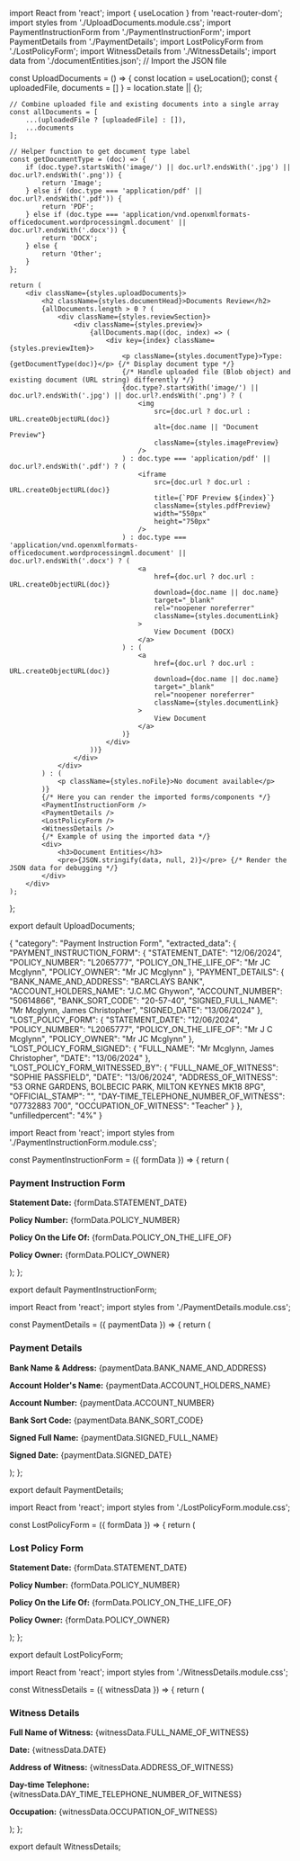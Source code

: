 import React from 'react';
import { useLocation } from 'react-router-dom';
import styles from './UploadDocuments.module.css';
import PaymentInstructionForm from './PaymentInstructionForm';
import PaymentDetails from './PaymentDetails';
import LostPolicyForm from './LostPolicyForm';
import WitnessDetails from './WitnessDetails';
import data from './documentEntities.json'; // Import the JSON file

const UploadDocuments = () => {
    const location = useLocation();
    const { uploadedFile, documents = [] } = location.state || {};

    // Combine uploaded file and existing documents into a single array
    const allDocuments = [
        ...(uploadedFile ? [uploadedFile] : []),
        ...documents
    ];

    // Helper function to get document type label
    const getDocumentType = (doc) => {
        if (doc.type?.startsWith('image/') || doc.url?.endsWith('.jpg') || doc.url?.endsWith('.png')) {
            return 'Image';
        } else if (doc.type === 'application/pdf' || doc.url?.endsWith('.pdf')) {
            return 'PDF';
        } else if (doc.type === 'application/vnd.openxmlformats-officedocument.wordprocessingml.document' || doc.url?.endsWith('.docx')) {
            return 'DOCX';
        } else {
            return 'Other';
        }
    };

    return (
        <div className={styles.uploadDocuments}>
            <h2 className={styles.documentHead}>Documents Review</h2>
            {allDocuments.length > 0 ? (
                <div className={styles.reviewSection}>
                    <div className={styles.preview}>
                        {allDocuments.map((doc, index) => (
                            <div key={index} className={styles.previewItem}>
                                <p className={styles.documentType}>Type: {getDocumentType(doc)}</p> {/* Display document type */}
                                {/* Handle uploaded file (Blob object) and existing document (URL string) differently */}
                                {doc.type?.startsWith('image/') || doc.url?.endsWith('.jpg') || doc.url?.endsWith('.png') ? (
                                    <img
                                        src={doc.url ? doc.url : URL.createObjectURL(doc)}
                                        alt={doc.name || "Document Preview"}
                                        className={styles.imagePreview}
                                    />
                                ) : doc.type === 'application/pdf' || doc.url?.endsWith('.pdf') ? (
                                    <iframe
                                        src={doc.url ? doc.url : URL.createObjectURL(doc)}
                                        title={`PDF Preview ${index}`}
                                        className={styles.pdfPreview}
                                        width="550px"
                                        height="750px"
                                    />
                                ) : doc.type === 'application/vnd.openxmlformats-officedocument.wordprocessingml.document' || doc.url?.endsWith('.docx') ? (
                                    <a
                                        href={doc.url ? doc.url : URL.createObjectURL(doc)}
                                        download={doc.name || doc.name}
                                        target="_blank"
                                        rel="noopener noreferrer"
                                        className={styles.documentLink}
                                    >
                                        View Document (DOCX)
                                    </a>
                                ) : (
                                    <a
                                        href={doc.url ? doc.url : URL.createObjectURL(doc)}
                                        download={doc.name || doc.name}
                                        target="_blank"
                                        rel="noopener noreferrer"
                                        className={styles.documentLink}
                                    >
                                        View Document
                                    </a>
                                )}
                            </div>
                        ))}
                    </div>
                </div>
            ) : (
                <p className={styles.noFile}>No document available</p>
            )}
            {/* Here you can render the imported forms/components */}
            <PaymentInstructionForm />
            <PaymentDetails />
            <LostPolicyForm />
            <WitnessDetails />
            {/* Example of using the imported data */}
            <div>
                <h3>Document Entities</h3>
                <pre>{JSON.stringify(data, null, 2)}</pre> {/* Render the JSON data for debugging */}
            </div>
        </div>
    );
};

export default UploadDocuments;



{
    "category": "Payment Instruction Form",
    "extracted_data": {
        "PAYMENT_INSTRUCTION_FORM": {
            "STATEMENT_DATE": "12/06/2024",
            "POLICY_NUMBER": "L2065777",
            "POLICY_ON_THE_LIFE_OF": "Mr JC Mcglynn",
            "POLICY_OWNER": "Mr JC Mcglynn"
        },
        "PAYMENT_DETAILS": {
            "BANK_NAME_AND_ADDRESS": "BARCLAYS BANK",
            "ACCOUNT_HOLDERS_NAME": "J.C.MC Ghywon",
            "ACCOUNT_NUMBER": "50614866",
            "BANK_SORT_CODE": "20-57-40",
            "SIGNED_FULL_NAME": "Mr Mcglynn, James Christopher",
            "SIGNED_DATE": "13/06/2024"
        },
        "LOST_POLICY_FORM": {
            "STATEMENT_DATE": "12/06/2024",
            "POLICY_NUMBER": "L2065777",
            "POLICY_ON_THE_LIFE_OF": "Mr J C Mcglynn",
            "POLICY_OWNER": "Mr JC Mcglynn"
        },
        "LOST_POLICY_FORM_SIGNED": {
            "FULL_NAME": "Mr Mcglynn, James Christopher",
            "DATE": "13/06/2024"
        },
        "LOST_POLICY_FORM_WITNESSED_BY": {
            "FULL_NAME_OF_WITNESS": "SOPHIE PASSFIELD",
            "DATE": "13/06/2024",
            "ADDRESS_OF_WITNESS": "53 ORNE GARDENS, BOLBECIC PARK, MILTON KEYNES MK18 8PG",
            "OFFICIAL_STAMP": "",
            "DAY-TIME_TELEPHONE_NUMBER_OF_WITNESS": "07732883 700",
            "OCCUPATION_OF_WITNESS": "Teacher"
        }
    },
    "unfilledpercent": "4%"
}


import React from 'react';
import styles from './PaymentInstructionForm.module.css';

const PaymentInstructionForm = ({ formData }) => {
    return (
        <div className={styles.formContainer}>
            <h3>Payment Instruction Form</h3>
            <p><strong>Statement Date:</strong> {formData.STATEMENT_DATE}</p>
            <p><strong>Policy Number:</strong> {formData.POLICY_NUMBER}</p>
            <p><strong>Policy On the Life Of:</strong> {formData.POLICY_ON_THE_LIFE_OF}</p>
            <p><strong>Policy Owner:</strong> {formData.POLICY_OWNER}</p>
        </div>
    );
};

export default PaymentInstructionForm;


import React from 'react';
import styles from './PaymentDetails.module.css';

const PaymentDetails = ({ paymentData }) => {
    return (
        <div className={styles.paymentContainer}>
            <h3>Payment Details</h3>
            <p><strong>Bank Name & Address:</strong> {paymentData.BANK_NAME_AND_ADDRESS}</p>
            <p><strong>Account Holder's Name:</strong> {paymentData.ACCOUNT_HOLDERS_NAME}</p>
            <p><strong>Account Number:</strong> {paymentData.ACCOUNT_NUMBER}</p>
            <p><strong>Bank Sort Code:</strong> {paymentData.BANK_SORT_CODE}</p>
            <p><strong>Signed Full Name:</strong> {paymentData.SIGNED_FULL_NAME}</p>
            <p><strong>Signed Date:</strong> {paymentData.SIGNED_DATE}</p>
        </div>
    );
};

export default PaymentDetails;

import React from 'react';
import styles from './LostPolicyForm.module.css';

const LostPolicyForm = ({ formData }) => {
    return (
        <div className={styles.formContainer}>
            <h3>Lost Policy Form</h3>
            <p><strong>Statement Date:</strong> {formData.STATEMENT_DATE}</p>
            <p><strong>Policy Number:</strong> {formData.POLICY_NUMBER}</p>
            <p><strong>Policy On the Life Of:</strong> {formData.POLICY_ON_THE_LIFE_OF}</p>
            <p><strong>Policy Owner:</strong> {formData.POLICY_OWNER}</p>
        </div>
    );
};

export default LostPolicyForm;


import React from 'react';
import styles from './WitnessDetails.module.css';

const WitnessDetails = ({ witnessData }) => {
    return (
        <div className={styles.witnessContainer}>
            <h3>Witness Details</h3>
            <p><strong>Full Name of Witness:</strong> {witnessData.FULL_NAME_OF_WITNESS}</p>
            <p><strong>Date:</strong> {witnessData.DATE}</p>
            <p><strong>Address of Witness:</strong> {witnessData.ADDRESS_OF_WITNESS}</p>
            <p><strong>Day-time Telephone:</strong> {witnessData.DAY_TIME_TELEPHONE_NUMBER_OF_WITNESS}</p>
            <p><strong>Occupation:</strong> {witnessData.OCCUPATION_OF_WITNESS}</p>
        </div>
    );
};

export default WitnessDetails;
